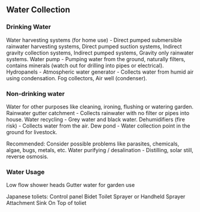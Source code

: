 ## Water Collection
 
### Drinking Water
Water harvesting systems (for home use) - Direct pumped submersible rainwater harvesting systems, Direct pumped suction systems, Indirect gravity collection systems, Indirect pumped systems, Gravity only rainwater systems.
Water pump - Pumping water from the ground, naturally filters, contains minerals (watch out for drilling into pipes or electrical).
Hydropanels - 
Atmospheric water generator - Collects water from humid air using condensation. Fog collectors, Air well (condenser).

### Non-drinking water
Water for other purposes like cleaning, ironing, flushing or watering garden.
Rainwater gutter catchment - Collects rainwater with no filter or pipes into house.
Water recycling - Grey water and black water.
Dehumidifiers (fire risk) - Collects water from the air.
Dew pond - Water collection point in the ground for livestock.

Recommended:
Consider possible problems like parasites, chemicals, algae, bugs, metals, etc.
Water purifying / desalination - Distilling, solar still, reverse osmosis.

### Water Usage
Low flow shower heads
Gutter water for garden use

Japanese toliets:
Control panel
Bidet Toilet Sprayer or Handheld Sprayer Attachment
Sink On Top of toliet
